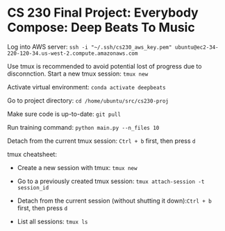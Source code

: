 # CS 230 Final Project: Everybody Compose: Deep Beats To Music 

Log into AWS server:
`ssh -i "~/.ssh/cs230_aws_key.pem" ubuntu@ec2-34-220-120-34.us-west-2.compute.amazonaws.com`

Use tmux is recommended to avoid potential lost of progress due to disconnction. Start a new tmux session:
`tmux new`

Activate virtual environment:
`conda activate deepbeats`

Go to project directory:
`cd /home/ubuntu/src/cs230-proj`

Make sure code is up-to-date:
`git pull`

Run training command:
`python main.py --n_files 10`

Detach from the current tmux session: `Ctrl + b` first, then press `d`



tmux cheatsheet:

* Create a new session with tmux: `tmux new`

* Go to a previously created tmux session: `tmux attach-session -t session_id`

* Detach from the current session (without shutting it down):`Ctrl + b` first, then press `d`

* List all sessions: `tmux ls`
